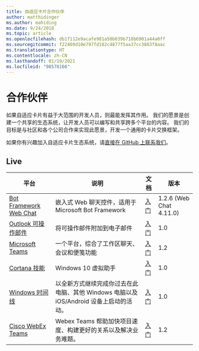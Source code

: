 ```yaml
---
title: 自适应卡片合作伙伴
author: matthidinger
ms.author: mahiding
ms.date: 9/24/2018
ms.topic: article
ms.openlocfilehash: db1f112e9acafe981a50b039b718b6901a44a0ff
ms.sourcegitcommit: f22409d10e797fd182c4877f5aa37cc3883f8aac
ms.translationtype: HT
ms.contentlocale: zh-CN
ms.lasthandoff: 01/19/2021
ms.locfileid: "98578166"
---
```

# <a name="partners"></a>合作伙伴

如果自适应卡片有益于大范围的开发人员，则最能发挥其作用。 我们的愿景是创建一个共享的生态系统，让开发人员可以编写和共享跨多个平台的内容。 我们的目标是与社区和各个公司合作来实现此愿景，开发一个通用的卡片交换框架。

如果你有兴趣加入自适应卡片生态系统，请[直接在 GitHub 上联系我们](https://github.com/Microsoft/AdaptiveCards)。

## <a name="live"></a>Live

平台 | 说明 | 文档 | 版本
---------|-------------|---------------|---------
[Bot Framework Web Chat](https://github.com/Microsoft/BotFramework-WebChat)  | 嵌入式 Web 聊天控件，适用于 Microsoft Bot Framework | [入门](https://docs.microsoft.com/adaptive-cards/get-started/bots) | 1.2.6 (Web Chat 4.11.0)
[Outlook 可操作邮件](https://docs.microsoft.com/outlook/actionable-messages/)  | 将可操作邮件附加到电子邮件 | [入门](https://docs.microsoft.com/outlook/actionable-messages/) | 1.0
[Microsoft Teams](https://products.office.com/microsoft-teams/group-chat-software) | 一个平台，综合了工作区聊天、会议和便笺功能 | [入门](https://docs.microsoft.com/microsoftteams/platform/concepts/cards/cards-reference#adaptive-card) | 1.2
[Cortana 技能](https://docs.microsoft.com/cortana/skills/adaptive-cards) | Windows 10 虚拟助手 | [入门](https://docs.microsoft.com/adaptive-cards/get-started/bots) | 1.0
[Windows 时间线](https://blogs.windows.com/windowsexperience/2017/12/19/announcing-windows-10-insider-preview-build-17063-pc/) | 以全新方式继续完成你过去在此电脑、其他 Windows 电脑以及 iOS/Android 设备上启动的活动。 | [入门](https://docs.microsoft.com/adaptive-cards/get-started/windows) | 1.0
[Cisco WebEx Teams](https://www.webex.com/team-collaboration.html) | Webex Teams 帮助加快项目速度、构建更好的关系以及解决业务难题。 | [入门](https://developer.webex.com/docs/api/guides/cards) | 1.2
